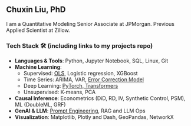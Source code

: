 ## Chuxin Liu, PhD
I am a Quantitative Modeling Senior Associate at JPMorgan. Previous Applied Scientist at Zillow. 
### Tech Stack 🛠️ (including links to my projects repo)

* **Languages & Tools**: Python, Jupyter Notebook, SQL, Linux, Git
* **Machine Learning**: 
  - Supervised: [OLS](https://github.com/chuxinliu/ECO4000), Logistic regression, XGBoost 
  - Time Series: ARIMA, VAR, [Error Correction Model](https://github.com/chuxinliu/error_correction_model)
  - Deep Learning: [PyTorch, Transformers](https://github.com/shefalishr95/Build-a-Transformer-from-Scratch)
  - Unsupervised: K-means, PCA
* **Causal Inference**: Econometrics (DiD, RD, IV, Synthetic Control, PSM), ML (DoubleML, GRF)
* **GenAI & LLM**: [Prompt Engineering](https://github.com/chuxinliu/LLM_GPT_whisper), RAG and LLM Ops
* **Visualization**: Matplotlib, Plotly and Dash, GeoPandas, NetworkX
